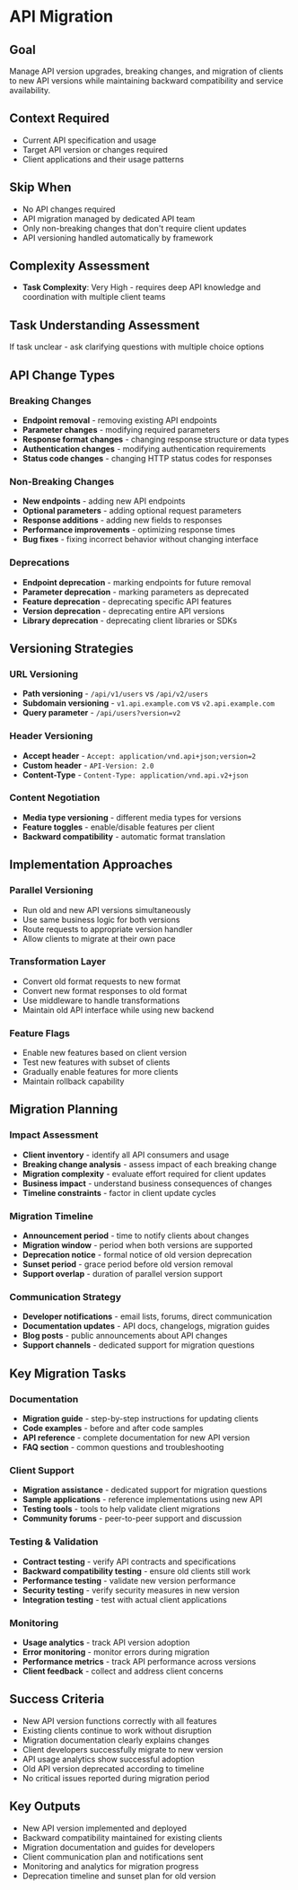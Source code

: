 # API Migration

## Goal
Manage API version upgrades, breaking changes, and migration of clients to new API versions while maintaining backward compatibility and service availability.

## Context Required
- Current API specification and usage
- Target API version or changes required
- Client applications and their usage patterns

## Skip When
- No API changes required
- API migration managed by dedicated API team
- Only non-breaking changes that don't require client updates
- API versioning handled automatically by framework

## Complexity Assessment
- **Task Complexity**: Very High - requires deep API knowledge and coordination with multiple client teams

## Task Understanding Assessment
If task unclear - ask clarifying questions with multiple choice options

## API Change Types

### Breaking Changes
- **Endpoint removal** - removing existing API endpoints
- **Parameter changes** - modifying required parameters
- **Response format changes** - changing response structure or data types
- **Authentication changes** - modifying authentication requirements
- **Status code changes** - changing HTTP status codes for responses

### Non-Breaking Changes
- **New endpoints** - adding new API endpoints
- **Optional parameters** - adding optional request parameters
- **Response additions** - adding new fields to responses
- **Performance improvements** - optimizing response times
- **Bug fixes** - fixing incorrect behavior without changing interface

### Deprecations
- **Endpoint deprecation** - marking endpoints for future removal
- **Parameter deprecation** - marking parameters as deprecated
- **Feature deprecation** - deprecating specific API features
- **Version deprecation** - deprecating entire API versions
- **Library deprecation** - deprecating client libraries or SDKs

## Versioning Strategies

### URL Versioning
- **Path versioning** - `/api/v1/users` vs `/api/v2/users`
- **Subdomain versioning** - `v1.api.example.com` vs `v2.api.example.com`
- **Query parameter** - `/api/users?version=v2`

### Header Versioning
- **Accept header** - `Accept: application/vnd.api+json;version=2`
- **Custom header** - `API-Version: 2.0`
- **Content-Type** - `Content-Type: application/vnd.api.v2+json`

### Content Negotiation
- **Media type versioning** - different media types for versions
- **Feature toggles** - enable/disable features per client
- **Backward compatibility** - automatic format translation

## Implementation Approaches

### Parallel Versioning
- Run old and new API versions simultaneously
- Use same business logic for both versions
- Route requests to appropriate version handler
- Allow clients to migrate at their own pace

### Transformation Layer
- Convert old format requests to new format
- Convert new format responses to old format
- Use middleware to handle transformations
- Maintain old API interface while using new backend

### Feature Flags
- Enable new features based on client version
- Test new features with subset of clients
- Gradually enable features for more clients
- Maintain rollback capability

## Migration Planning

### Impact Assessment
- **Client inventory** - identify all API consumers and usage
- **Breaking change analysis** - assess impact of each breaking change
- **Migration complexity** - evaluate effort required for client updates
- **Business impact** - understand business consequences of changes
- **Timeline constraints** - factor in client update cycles

### Migration Timeline
- **Announcement period** - time to notify clients about changes
- **Migration window** - period when both versions are supported
- **Deprecation notice** - formal notice of old version deprecation
- **Sunset period** - grace period before old version removal
- **Support overlap** - duration of parallel version support

### Communication Strategy
- **Developer notifications** - email lists, forums, direct communication
- **Documentation updates** - API docs, changelogs, migration guides
- **Blog posts** - public announcements about API changes
- **Support channels** - dedicated support for migration questions

## Key Migration Tasks

### Documentation
- **Migration guide** - step-by-step instructions for updating clients
- **Code examples** - before and after code samples
- **API reference** - complete documentation for new API version
- **FAQ section** - common questions and troubleshooting

### Client Support
- **Migration assistance** - dedicated support for migration questions
- **Sample applications** - reference implementations using new API
- **Testing tools** - tools to help validate client migrations
- **Community forums** - peer-to-peer support and discussion

### Testing & Validation
- **Contract testing** - verify API contracts and specifications
- **Backward compatibility testing** - ensure old clients still work
- **Performance testing** - validate new version performance
- **Security testing** - verify security measures in new version
- **Integration testing** - test with actual client applications

### Monitoring
- **Usage analytics** - track API version adoption
- **Error monitoring** - monitor errors during migration
- **Performance metrics** - track API performance across versions
- **Client feedback** - collect and address client concerns

## Success Criteria
- New API version functions correctly with all features
- Existing clients continue to work without disruption
- Migration documentation clearly explains changes
- Client developers successfully migrate to new version
- API usage analytics show successful adoption
- Old API version deprecated according to timeline
- No critical issues reported during migration period

## Key Outputs
- New API version implemented and deployed
- Backward compatibility maintained for existing clients
- Migration documentation and guides for developers
- Client communication plan and notifications sent
- Monitoring and analytics for migration progress
- Deprecation timeline and sunset plan for old version 